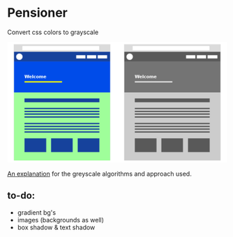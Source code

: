 # Pensioner

Convert css colors to grayscale

![screenshot](screenshot.png)

[An explanation](https://tabreturn.github.io/code/html/javascript/2017/01/26/converting_css_colour_to_greyscale.html)
for the greyscale algorithms and approach used.

## to-do:

* gradient bg's
* images (backgrounds as well)
* box shadow & text shadow
